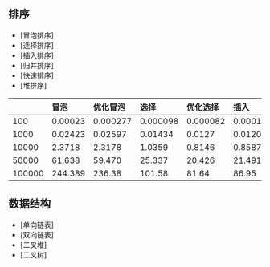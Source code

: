 ## 排序
* [冒泡排序]
* [选择排序]
* [插入排序]
* [归并排序]
* [快速排序]
* [堆排序]

||冒泡|优化冒泡|选择|优化选择|插入|归并|快排|
|:---|:---|:---|:---|:---|:---|:---|:---|
|100|0.00023|0.000277|0.000098|0.000082|0.000104|0.000192|0.00014|
|1000|0.02423|0.02597|0.01434|0.0127|0.01208|0.0026|0.0006|
|10000|2.3718|2.3178|1.0359|0.8146|0.8587|0.0222|0.01236|
|50000|61.638|59.470|25.337|20.426|21.491|0.1248|0.09279|
|100000|244.389|236.38|101.58|81.64|86.95|0.267|0.3982|
## 数据结构
* [单向链表]
* [双向链表]
* [二叉堆]
* [二叉树]
